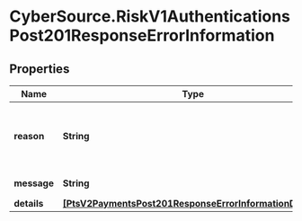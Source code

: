 # CyberSource.RiskV1AuthenticationsPost201ResponseErrorInformation

## Properties
Name | Type | Description | Notes
------------ | ------------- | ------------- | -------------
**reason** | **String** | The reason of the status. Possible values are: - `INVALID_MERCHANT_CONFIGURATION` - `CONSUMER_AUTHENTICATION_REQUIRED` - `CONSUMER_AUTHENTICATION_FAILED` - `AUTHENTICATION_FAILED`  | [optional] 
**message** | **String** | The detail message related to the status and reason listed above. | [optional] 
**details** | [**[PtsV2PaymentsPost201ResponseErrorInformationDetails]**](PtsV2PaymentsPost201ResponseErrorInformationDetails.md) |  | [optional] 


